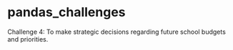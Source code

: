 # pandas_challenges
Challenge 4: To make strategic decisions regarding future school budgets and priorities.
